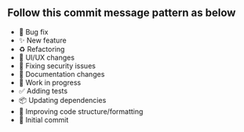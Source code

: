 ## Follow this commit message pattern as below

- 🐛 Bug fix
- ✨ New feature
- ♻️ Refactoring
- 💄 UI/UX changes
- 🚨 Fixing security issues
- 📝 Documentation changes
- 🚧 Work in progress
- ✅ Adding tests
- 📦 Updating dependencies
- 🎨 Improving code structure/formatting
- 🎉 Initial commit

<!-- WIP -->
